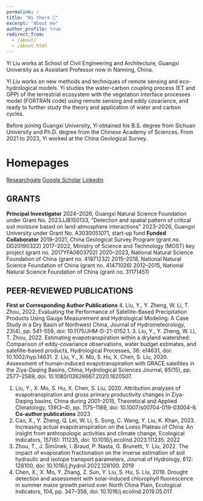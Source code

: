 ```yaml
---
permalink: /
title: "Hi there 👋"
excerpt: "About me"
author_profile: true
redirect_from: 
  - /about/
  - /about.html
---
```


Yi Liu works at School of Civil Engineering and Architecture, Guangxi University as a Assistant Professor now in Nanning, China.

Yi Liu works on new methods and techniques of remote sensing and eco-hydrological models. Yi studies the water-carbon coupling process (ET and GPP) of the terrestrial ecosystem with the vegetation interface processes model (FORTRAN code) using remote sensing and eddy covariance, and ready to further study the theory and application of water and carbon cycles.

Before joining Guangxi University, Yi obtained his B.S. degree from Sichuan University and Ph.D. degree from the Chinese Academy of Sciences. From 2021 to 2023, Yi worked at the China Geological Survey.

Homepages
======
[Researchgate](https://www.researchgate.net/profile/Yi-Liu-125)
[Google Scholar](https://scholar.google.com/citations?user=iXA9fLUAAAAJ&hl=zh-CN)
[Linkedin](https://www.linkedin.com/in/yi-liu-879658204/)

GRANTS
------
**Principal Investigator**
2024–2026, Guangxi Natural Science Foundation under Grant No. 2023JJB150133, "Detection and spatial pattern of critical soil moisture based on land-atmosphere interactions"
2023–2026, Guangxi University under Grant No. A3030051071, start-up fund
**Funded Collaborator**
2019–2021, China Geological Survey Program (grant no. DD20190322)
2017–2022, Ministry of Science and Technology (MOST) key project (grant no. 2017YFA0603702)
2020–2023, National Natural Science Foundation of China (grant no. 41971232)
2015–2018, National Natural Science Foundation of China (grant no. 41471026)
2012–2015, National Natural Science Foundation of China (grant no. 31171451)

PEER-REVIEWED PUBLICATIONS
------
**First or Corresponding Author Publications**
4. Liu, Y., Y. Zheng, W. Li, T. Zhou, 2022. Evaluating the Performance of Satellite-Based Precipitation Products Using Gauge Measurement and Hydrological Modeling: A Case Study in a Dry Basin of Northwest China, Journal of Hydrometeorology, 23(4), pp. 541–559, doi: 10.1175/JHM-D-21-0152.1.
3. Liu, Y., Y. Zheng, W. Li, T. Zhou, 2022. Estimating evapotranspiration within a dryland watershed: Comparison of eddy-covariance observations, water budget estimates, and satellite-based products, Hydrological Processes, 36: e14631, doi: 10.1002/hyp.14631.
2. Liu, Y., X. Mo, S. Hu, X. Chen, S. Liu, 2020. Assessment of human-induced evapotranspiration with GRACE satellites in the Ziya-Daqing Basins, China, Hydrological Sciences Journal, 65(15), pp. 2577–2589, doi: 10.1080/02626667.2020.1820507.
1. Liu, Y., X. Mo, S. Hu, X. Chen, S. Liu, 2020. Attribution analyses of evapotranspiration and gross primary productivity changes in Ziya-Daqing basins, China during 2001–2015, Theoretical and Applied Climatology, 139(3–4), pp. 1175–1189, doi: 10.1007/s00704-019-03004-6.
**Co-author publications**
2023
3. Cao, X., Y. Zheng, Q. Lei, W. Li, S. Song, C. Wang, Y. Liu, K. Khan, 2023. Increasing actual evapotranspiration on the Loess Plateau of China: An insight from anthropologic activities and climate change, Ecological Indicators, 157(6): 111235, doi: 10.1016/j.ecolind.2023.111235.
2022	
2. Zhou, T., J. Šimůnek, I. Braud, P. Nasta, G. Brunetti, Y. Liu, 2022. The impact of evaporation fractionation on the inverse estimation of soil hydraulic and isotope transport parameters, Journal of Hydrology, 612: 128100, doi: 10.1016/j.jhydrol.2022.128100.
2019	
1. Chen, X., X. Mo, Y. Zhang, Z. Sun, Y. Liu, S. Hu, S. Liu, 2019. Drought detection and assessment with solar-induced chlorophyll fluorescence in summer maize growth period over North China Plain, Ecological Indicators, 104, pp. 347–356, doi: 10.1016/j.ecolind.2019.05.017.

